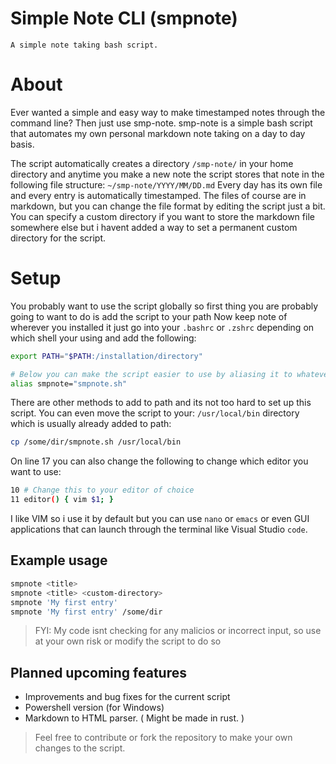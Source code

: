 # Simple Note CLI (smpnote)
	A simple note taking bash script.

# About
Ever wanted a simple and easy way to make timestamped notes through the command line? Then just use smp-note.
smp-note is a simple bash script that automates my own personal markdown note taking on a day to day basis.

The script automatically creates a directory `/smp-note/` in your home directory and anytime you make a new note the script stores that note in the following file structure: `~/smp-note/YYYY/MM/DD.md`
Every day has its own file and every entry is automatically timestamped. The files of course are in markdown, but you can change the file format by editing the script just a bit. You can specify a custom directory if you want to store the markdown file somewhere else but i havent added a way to set a permanent custom directory for the script.

# Setup
You probably want to use the script globally so first thing you are probably going to want to do is add the script to your path
Now keep note of wherever you installed it just go into your `.bashrc` or `.zshrc` depending on which shell your using and add the following:
```sh
export PATH="$PATH:/installation/directory"

# Below you can make the script easier to use by aliasing it to whatever you want so you dont have to type `smpnote.sh` every time.
alias smpnote="smpnote.sh"
```

There are other methods to add to path and its not too hard to set up this script. You can even move the script to your: `/usr/local/bin` directory which is usually already added to path:
```sh
cp /some/dir/smpnote.sh /usr/local/bin
```

On line 17 you can also change the following to change which editor you want to use:
```sh
10 # Change this to your editor of choice
11 editor() { vim $1; }
```
I like VIM so i use it by default but you can use `nano` or `emacs` or even GUI applications that can launch through the terminal like Visual Studio `code`.

## Example usage
```sh
smpnote <title>
smpnote <title> <custom-directory>
smpnote 'My first entry'
smpnote 'My first entry' /some/dir
```

> FYI: My code isnt checking for any malicios or incorrect input, so use at your own risk or modify the script to do so

## Planned upcoming features
- Improvements and bug fixes for the current script
- Powershell version (for Windows)
- Markdown to HTML parser. ( Might be made in rust. )

> Feel free to contribute or fork the repository to make your own changes to the script.
